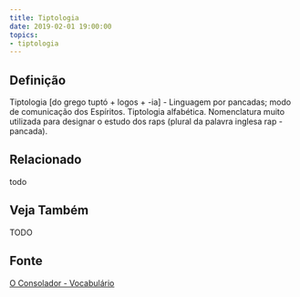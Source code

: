 ```yaml
---
title: Tiptologia
date: 2019-02-01 19:00:00
topics:
- tiptologia
---
```


## Definição
Tiptologia [do grego tuptó + logos + -ia] - Linguagem por pancadas; modo de
comunicação dos Espíritos. Tiptologia alfabética.  Nomenclatura muito utilizada
para designar o estudo dos raps (plural da palavra inglesa rap - pancada).

## Relacionado
todo

## Veja Também
TODO

## Fonte
[O Consolador - Vocabulário](http://www.oconsolador.com.br/linkfixo/vocabulario/principal.html)
